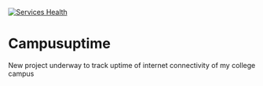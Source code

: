 [![Services Health](https://pweg1967ustd.montastic.io/badge)](https://pweg1967ustd.montastic.io)
# Campusuptime
New project underway to track uptime of internet connectivity of my college campus
